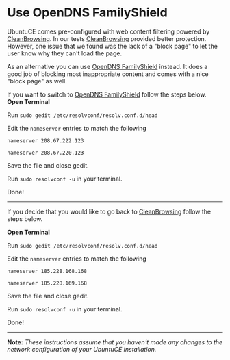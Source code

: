 # Use OpenDNS FamilyShield

UbuntuCE comes pre-configured with web content filtering powered by [CleanBrowsing](https://cleanbrowsing.org/). In our tests [CleanBrowsing](https://cleanbrowsing.org/) provided better protection. However, one issue that we found was the lack of a "block page" to let the user know why they can't load the page.

As an alternative you can use [OpenDNS FamilyShield](https://www.opendns.com/setupguide/#familyshield) instead. It does a good job of blocking most inappropriate content and comes with a nice "block page" as well.

If you want to switch to [OpenDNS FamilyShield](https://www.opendns.com/setupguide/#familyshield) follow the steps below.
**Open Terminal**

Run `sudo gedit /etc/resolvconf/resolv.conf.d/head`

Edit the `nameserver` entries to match the following

```nameserver 208.67.222.123```

```nameserver 208.67.220.123```

Save the file and close gedit.
	
Run `sudo resolvconf -u` in your terminal.

Done! 

---

If you decide that you would like to go back to [CleanBrowsing](https://cleanbrowsing.org/) follow the steps below.

**Open Terminal**

Run `sudo gedit /etc/resolvconf/resolv.conf.d/head`

Edit the `nameserver` entries to match the following

```nameserver 185.228.168.168```

```nameserver 185.228.169.168```

Save the file and close gedit.
	
Run `sudo resolvconf -u` in your terminal.

Done! 

---

**Note:** *These instructions assume that you haven't made any changes to the network configuration of your UbuntuCE installation.*




